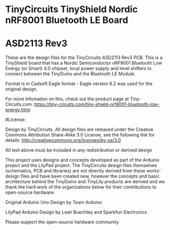 # TinyCircuits TinyShield Nordic nRF8001 Bluetooth LE Board
# ASD2113 Rev3

These are the design files for the TinyCircuits ASD2113 Rev3 PCB.  This is a TinyShield board that has a Nordic Semiconductor nRF8001 Bluetooth Low Energy (or Smart) 4.0 chipset, local power supply and level shifters to connect between the TinyDuino and the Bluetooth LE Module. 

Format is in Cadsoft Eagle format - Eagle version 6.2 was used for the original design.

For more infomation on this, check out the product page at Tiny-Circuits.com:  https://tiny-circuits.com/tiny-shield-nrf8001-bluetooth-low-energy.html



#License:

Design by TinyCircuits.
All design files are released under the Creative Commons Attribution Share-Alike 3.0 License, see the following link for details: http://creativecommons.org/licenses/by-sa/3.0

All text above must be included in any redistribution or derived design

This project uses designs and concepts developed as part of the Arduino project and the LilyPad project.  The TinyCircuits design files themselves (schematics, PCB and libraries) are not directly derived from these works' design files and have been created new, however the concepts and basic architecture behind the TinyDuino and TinyLily products are derived and we thank the hard work of the organizations below for their contributions to open-source hardware:
  
Original Arduino Uno Design by Team Arduino

LilyPad Arduino Design by Leah Buechley and Sparkfun Electronics

Please support the open-source hardware community 
